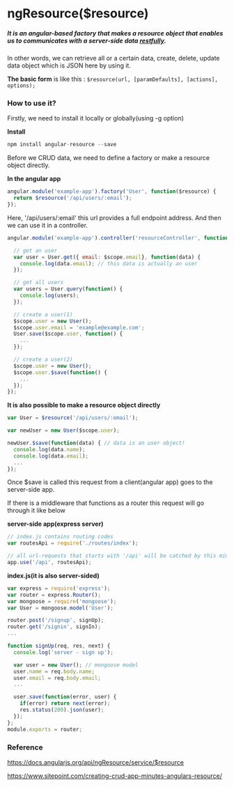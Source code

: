 # ngResource($resource)
##### It is an angular-based factory that makes a resource object that enables us to communicates with a server-side data [restfully](https://en.wikipedia.org/wiki/Representational_state_transfer).
In other words, we can retrieve all or a certain data, create, delete, update data object which is JSON here by using it.

**The basic form** is like this : ```$resource(url, [paramDefaults], [actions], options);```

### How to use it?
Firstly, we need to install it locally or globally(using -g option)

**Install**
```javascript
npm install angular-resource --save
```

Before we CRUD data, we need to define a factory or make a resource object directly.

**In the angular app**
```javascript
angular.module('example-app').factory('User', function($resource) {
  return $resource('/api/users/:email');
});
```
Here, '/api/users/:email' this url provides a full endpoint address.
And then we can use it in a controller.
```javascript
angular.module('example-app').controller('resourceController', function($scope, User) {

  // get an user
  var user = User.get({ email: $scope.email}, function(data) {
    console.log(data.email); // this data is actually an user
  });

  // get all users
  var users = User.query(function() {
    console.log(users);
  });

  // create a user(1)
  $scope.user = new User();
  $scope.user.email = 'example@example.com';
  User.save($scope.user, function() {
    ...
  });

  // create a user(2)
  $scope.user = new User();
  $scope.user.$save(function() {
    ...
  });
});
```

**It is also possible to make a resource object directly**
```javascript
var User = $resource('/api/users/:email');

var newUser = new User($scope.user);

newUser.$save(function(data) { // data is an user object!
  console.log(data.name);
  console.log(data.email);
  ...
});
```

Once $save is called this request from a client(angular app) goes to the server-side app.

If there is a middleware that functions as a router this request will go through it like below

**server-side app(express server)**
```javascript
// index.js contains routing codes
var routesApi = require('./routes/index');

// all url-requests that starts with '/api' will be catched by this middleware
app.use('/api', routesApi);
```

**index.js(it is also server-sided)**
```javascript
var express = require('express');
var router = express.Router();
var mongoose = require('mongoose');
var User = mongoose.model('User');

router.post('/signup', signUp);
router.get('/signin', signIn);
...

function signUp(req, res, next) {
  console.log('server - sign up');

  var user = new User(); // mongoose model
  user.name = req.body.name;
  user.email = req.body.email;
  ...

  user.save(function(error, user) {
    if(error) return next(error);
    res.status(200).json(user);
  });
};
module.exports = router;
```

### Reference
https://docs.angularjs.org/api/ngResource/service/$resource

https://www.sitepoint.com/creating-crud-app-minutes-angulars-resource/
